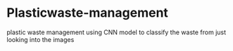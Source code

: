 # Plasticwaste-management
plastic waste management using CNN model to classify the waste from just looking into the images 
